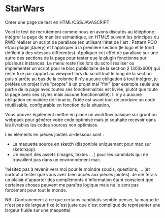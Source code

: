# StarWars
Creer une page de test en HTML/CSS/JAVASCRIPT

Voici le test de recrutement comme nous en avons discutés au téléphone :
intégrer la page de manière sémantique, en HTML5 suivant les principes du RWD
réaliser un script de parallaxe  (en utilisant l'état de l'art : Pattern POO et/ou plugin jQuery) et l'appliquer à la première section (le logo et le fond défilent à des vitesses différentes). Appliquer cet effet de parallaxe sur une autre des sections de la page pour tester que le plugin fonctionne sur plusieurs instances.
Le menu reste fixe lors du scroll
réaliser ou implémenter un script pour le bloc publicitaire de la section 2 (300x600) qui reste fixe par rapport au viewport lors du scroll tout le long de la section puis s'arrête au bas de la colonne 
Il n'y aucune obligation à tout intégrer, je préfère un projet livré "propre" à un projet mal "fini" (par exemple seule une partie de la page avec toutes ses fonctionnalités est livrée, plutôt que toute la page avec ses styles mais aucune fonctionnalité). 
Il n'y a aucune obligation en matière de librairie, l'idée est avant tout de produire un code réutilisable, configurable en fonction de la situation,

Vous pouvez également mettre en place un workflow basique sur grunt ou webpack pour générer votre code optimisé mais je souhaite recevoir dans les livrables les codes sources non optimisés.

Les éléments en pièces jointes ci-dessous sont :
- La maquette source en sketch (disponible uniquement pour mac sur sketchapp)
- Un export des assets (images, textes ... ) pour les candidats qui ne travaillent pas dans un environnement mac.

​'hésitez pas à revenir vers moi pour le moindre soucis, questions, ...  (et surtout à tester que vous avez bien accès aux pièces jointes). Je me ferais un plaisir d'apporter des compléments d'information étant conscient que certaines choses peuvent me paraître logique mais ne le sont pas forcément pour tout le monde.

NB : Contrairement à ce que certains candidats semble penser, la maquette n'est pas de largeur fixe (c'est juste que c'est compliqué de représenter une largeur fluide sur une maquette)
